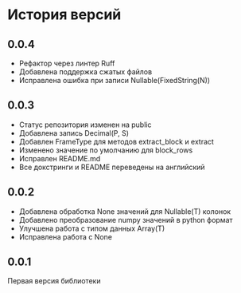 # История версий

## 0.0.4

* Рефактор через линтер Ruff
* Добавлена поддержка сжатых файлов
* Исправлена ошибка при записи Nullable(FixedString(N))

## 0.0.3

* Статус репозитория изменен на public
* Добавлена запись Decimal(P, S)
* Добавлен FrameType для методов extract_block и extract
* Изменено значение по умолчанию для block_rows
* Исправлен README.md
* Все докстринги и README переведены на английский

## 0.0.2

* Добавлена обработка None значений для Nullable(T) колонок
* Добавлено преобразование numpy значений в python формат
* Улучшена работа с типом данных Array(T)
* Исправлена работа с None

## 0.0.1

Первая версия библиотеки
